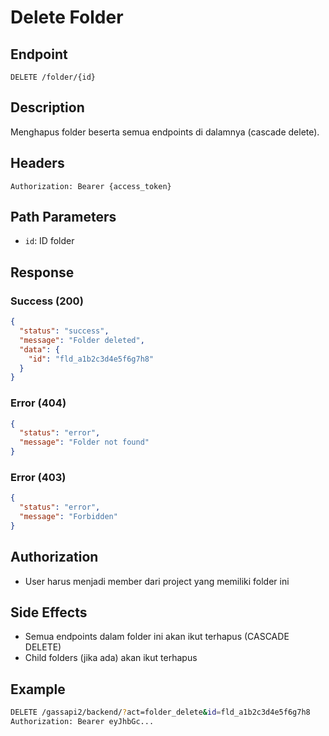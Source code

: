 # Delete Folder

## Endpoint
`DELETE /folder/{id}`

## Description
Menghapus folder beserta semua endpoints di dalamnya (cascade delete).

## Headers
```
Authorization: Bearer {access_token}
```

## Path Parameters
- `id`: ID folder

## Response
### Success (200)
```json
{
  "status": "success",
  "message": "Folder deleted",
  "data": {
    "id": "fld_a1b2c3d4e5f6g7h8"
  }
}
```

### Error (404)
```json
{
  "status": "error",
  "message": "Folder not found"
}
```

### Error (403)
```json
{
  "status": "error",
  "message": "Forbidden"
}
```

## Authorization
- User harus menjadi member dari project yang memiliki folder ini

## Side Effects
- Semua endpoints dalam folder ini akan ikut terhapus (CASCADE DELETE)
- Child folders (jika ada) akan ikut terhapus

## Example
```bash
DELETE /gassapi2/backend/?act=folder_delete&id=fld_a1b2c3d4e5f6g7h8
Authorization: Bearer eyJhbGc...
```
